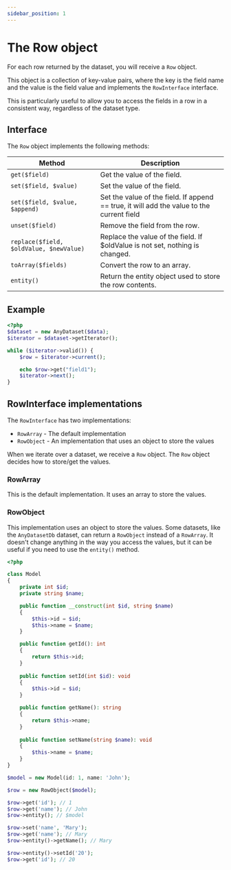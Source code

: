 ```yaml
---
sidebar_position: 1
---
```


# The Row object

For each row returned by the dataset, you will receive a `Row` object. 

This object is a collection of key-value pairs, where the key is the field name and the value is the field value and
implements the `RowInterface` interface.

This is particularly useful to allow you to access the fields in a row in a consistent way, 
regardless of the dataset type.

## Interface

The `Row` object implements the following methods:

| Method                                  | Description                                                                               |
|-----------------------------------------|-------------------------------------------------------------------------------------------|
| `get($field)`                           | Get the value of the field.                                                               |
| `set($field, $value)`                   | Set the value of the field.                                                               |
| `set($field, $value, $append)`          | Set the value of the field. If append == true, it will add the value to the current field |
| `unset($field)`                         | Remove the field from the row.                                                            |
| `replace($field, $oldValue, $newValue)` | Replace the value of the field. If $oldValue is not set, nothing is changed.              |
| `toArray($fields)`                      | Convert the row to an array.                                                              |
| `entity()`                              | Return the entity object used to store the row contents.                                  |

## Example

```php
<?php
$dataset = new AnyDataset($data);
$iterator = $dataset->getIterator();

while ($iterator->valid()) {
    $row = $iterator->current();

    echo $row->get("field1");
    $iterator->next();
}
```

## RowInterface implementations

The `RowInterface` has two implementations:

- `RowArray` - The default implementation
- `RowObject` - An implementation that uses an object to store the values

When we iterate over a dataset, we receive a `Row` object. 
The `Row` object decides how to store/get the values.

### RowArray

This is the default implementation. It uses an array to store the values.

### RowObject

This implementation uses an object to store the values. Some datasets, like the `AnyDatasetDb` dataset, can return a `RowObject` instead of a `RowArray`.
It doesn't change anything in the way you access the values, but it can be useful if you need to use the `entity()` method.

```php
<?php

class Model
{
    private int $id;
    private string $name;

    public function __construct(int $id, string $name)
    {
        $this->id = $id;
        $this->name = $name;
    }

    public function getId(): int
    {
        return $this->id;
    }
    
    public function setId(int $id): void
    {
        $this->id = $id;
    }

    public function getName(): string
    {
        return $this->name;
    }
    
    public function setName(string $name): void
    {
        $this->name = $name;
    }
}

$model = new Model(id: 1, name: 'John');

$row = new RowObject($model);

$row->get('id'); // 1
$row->get('name'); // John
$row->entity(); // $model

$row->set('name', 'Mary');
$row->get('name'); // Mary
$row->entity()->getName(); // Mary

$row->entity()->setId('20');
$row->get('id'); // 20
```




